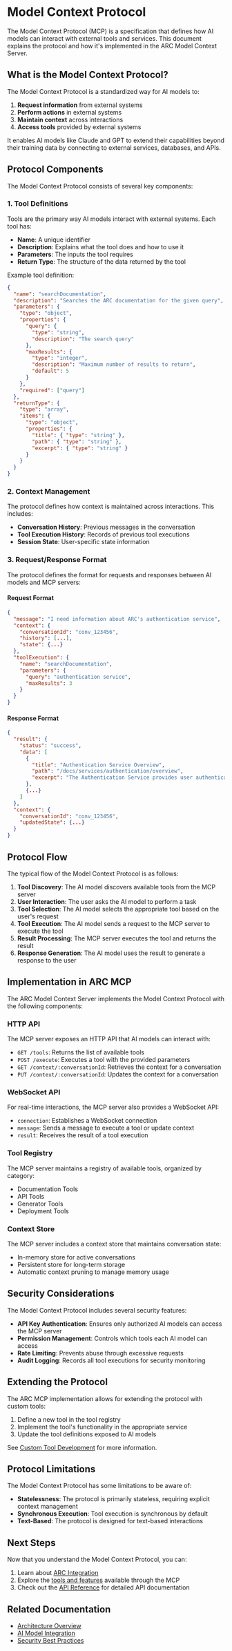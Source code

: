 # Model Context Protocol

The Model Context Protocol (MCP) is a specification that defines how AI models can interact with external tools and services. This document explains the protocol and how it's implemented in the ARC Model Context Server.

## What is the Model Context Protocol?

The Model Context Protocol is a standardized way for AI models to:

1. **Request information** from external systems
2. **Perform actions** in external systems
3. **Maintain context** across interactions
4. **Access tools** provided by external systems

It enables AI models like Claude and GPT to extend their capabilities beyond their training data by connecting to external services, databases, and APIs.

## Protocol Components

The Model Context Protocol consists of several key components:

### 1. Tool Definitions

Tools are the primary way AI models interact with external systems. Each tool has:

- **Name**: A unique identifier
- **Description**: Explains what the tool does and how to use it
- **Parameters**: The inputs the tool requires
- **Return Type**: The structure of the data returned by the tool

Example tool definition:

```json
{
  "name": "searchDocumentation",
  "description": "Searches the ARC documentation for the given query",
  "parameters": {
    "type": "object",
    "properties": {
      "query": {
        "type": "string",
        "description": "The search query"
      },
      "maxResults": {
        "type": "integer",
        "description": "Maximum number of results to return",
        "default": 5
      }
    },
    "required": ["query"]
  },
  "returnType": {
    "type": "array",
    "items": {
      "type": "object",
      "properties": {
        "title": { "type": "string" },
        "path": { "type": "string" },
        "excerpt": { "type": "string" }
      }
    }
  }
}
```

### 2. Context Management

The protocol defines how context is maintained across interactions. This includes:

- **Conversation History**: Previous messages in the conversation
- **Tool Execution History**: Records of previous tool executions
- **Session State**: User-specific state information

### 3. Request/Response Format

The protocol defines the format for requests and responses between AI models and MCP servers:

#### Request Format

```json
{
  "message": "I need information about ARC's authentication service",
  "context": {
    "conversationId": "conv_123456",
    "history": [...],
    "state": {...}
  },
  "toolExecution": {
    "name": "searchDocumentation",
    "parameters": {
      "query": "authentication service",
      "maxResults": 3
    }
  }
}
```

#### Response Format

```json
{
  "result": {
    "status": "success",
    "data": [
      {
        "title": "Authentication Service Overview",
        "path": "/docs/services/authentication/overview",
        "excerpt": "The Authentication Service provides user authentication and authorization..."
      },
      {...}
    ]
  },
  "context": {
    "conversationId": "conv_123456",
    "updatedState": {...}
  }
}
```

## Protocol Flow

The typical flow of the Model Context Protocol is as follows:

1. **Tool Discovery**: The AI model discovers available tools from the MCP server
2. **User Interaction**: The user asks the AI model to perform a task
3. **Tool Selection**: The AI model selects the appropriate tool based on the user's request
4. **Tool Execution**: The AI model sends a request to the MCP server to execute the tool
5. **Result Processing**: The MCP server executes the tool and returns the result
6. **Response Generation**: The AI model uses the result to generate a response to the user

## Implementation in ARC MCP

The ARC Model Context Server implements the Model Context Protocol with the following components:

### HTTP API

The MCP server exposes an HTTP API that AI models can interact with:

- `GET /tools`: Returns the list of available tools
- `POST /execute`: Executes a tool with the provided parameters
- `GET /context/:conversationId`: Retrieves the context for a conversation
- `PUT /context/:conversationId`: Updates the context for a conversation

### WebSocket API

For real-time interactions, the MCP server also provides a WebSocket API:

- `connection`: Establishes a WebSocket connection
- `message`: Sends a message to execute a tool or update context
- `result`: Receives the result of a tool execution

### Tool Registry

The MCP server maintains a registry of available tools, organized by category:

- Documentation Tools
- API Tools
- Generator Tools
- Deployment Tools

### Context Store

The MCP server includes a context store that maintains conversation state:

- In-memory store for active conversations
- Persistent store for long-term storage
- Automatic context pruning to manage memory usage

## Security Considerations

The Model Context Protocol includes several security features:

- **API Key Authentication**: Ensures only authorized AI models can access the MCP server
- **Permission Management**: Controls which tools each AI model can access
- **Rate Limiting**: Prevents abuse through excessive requests
- **Audit Logging**: Records all tool executions for security monitoring

## Extending the Protocol

The ARC MCP implementation allows for extending the protocol with custom tools:

1. Define a new tool in the tool registry
2. Implement the tool's functionality in the appropriate service
3. Update the tool definitions exposed to AI models

See [Custom Tool Development](../implementation/custom-tool-development.md) for more information.

## Protocol Limitations

The Model Context Protocol has some limitations to be aware of:

- **Statelessness**: The protocol is primarily stateless, requiring explicit context management
- **Synchronous Execution**: Tool execution is synchronous by default
- **Text-Based**: The protocol is designed for text-based interactions

## Next Steps

Now that you understand the Model Context Protocol, you can:

1. Learn about [ARC Integration](./arc-integration.md)
2. Explore the [tools and features](../tools/documentation-assistant.md) available through the MCP
3. Check out the [API Reference](../reference/api-reference.md) for detailed API documentation

## Related Documentation

- [Architecture Overview](./architecture.md)
- [AI Model Integration](../implementation/ai-model-integration.md)
- [Security Best Practices](../implementation/security-best-practices.md)